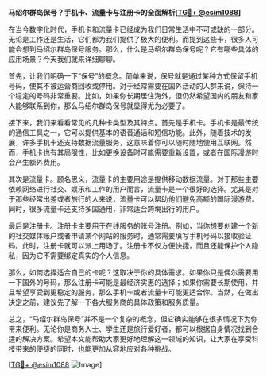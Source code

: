 **马绍尔群岛保号？手机卡、流量卡与注册卡的全面解析[[TG💪+ @esim1088](https://t.me/s/esim1088)]**

在当今数字化时代，手机卡和流量卡已经成为我们日常生活中不可或缺的一部分。无论是工作还是生活，它们都为我们提供了极大的便利。而提到这些卡，很多人可能会想到马绍尔群岛保号服务。那么，什么是马绍尔群岛保号呢？它有哪些具体的应用场景？今天我们就来详细聊聊。

首先，让我们明确一下“保号”的概念。简单来说，保号就是通过某种方式保留手机号码，使其不被运营商回收或停用。对于经常需要在国外活动的人群来说，保持一个稳定的号码非常重要。比如，如果你长期居住海外，但仍然希望国内的朋友和家人能够联系到你，那么马绍尔群岛保号就显得尤为必要了。

接下来，我们来看看常见的几种卡类型及其特点。首先是手机卡。手机卡是最传统的通信工具之一，它可以提供基本的语音通话和短信功能。此外，随着技术的发展，许多手机卡还支持数据流量服务，这意味着你可以随时随地使用互联网。然而，手机卡也有其局限性，比如更换设备时可能需要重新设置，或者在国际漫游时会产生额外费用。

其次是流量卡。顾名思义，流量卡的主要用途是提供移动数据流量。对于那些主要依赖网络进行社交、娱乐和工作的用户而言，流量卡是一个很好的选择。尤其是对于那些经常出差或者旅行的人来说，流量卡可以帮助他们避免高额的国际漫游费。同时，很多流量卡还支持多国通用，非常适合跨境出行的用户。

最后是注册卡。注册卡主要用于在线服务的账号注册。例如，当你想要创建一个新的社交媒体账户或者申请某个网站的服务时，通常需要填写手机号码以接收验证码。此时，注册卡就可以派上用场了。注册卡不仅方便快捷，而且还能保护个人隐私，因为它不需要绑定真实的个人信息。

那么，如何选择适合自己的卡呢？这取决于你的具体需求。如果你只是偶尔需要用一下国外的号码，那么注册卡可能是最经济实惠的选择；如果你需要长期使用，并且希望享受到更稳定的服务，那么手机卡或者流量卡可能更适合你。当然，在做出决定之前，建议先了解一下各大服务商的具体政策和服务质量。

总之，“马绍尔群岛保号”并不是一个复杂的概念，但它确实能够在很多情况下为你带来便利。无论你是商务人士、学生还是旅行爱好者，都可以根据自身情况找到合适的解决方案。希望本文能帮助大家更好地理解这一领域的知识，让大家在享受科技带来的便捷的同时，也能更加从容地应对各种挑战。

[[TG💪+ @esim1088](https://t.me/s/esim1088) ![Image](https://i.postimg.cc/4NQfJmqS/Snipaste-2025-05-13-00-14-12.png)]